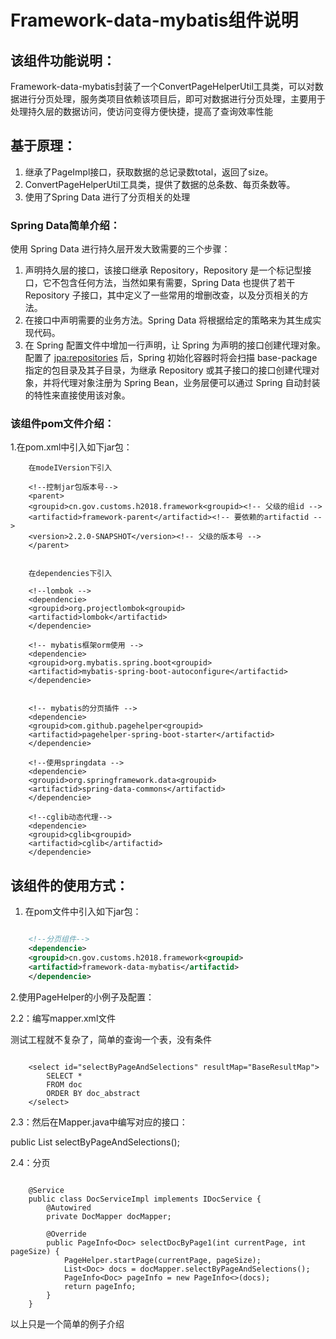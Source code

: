 # Framework-data-mybatis组件说明


## 该组件功能说明：
  Framework-data-mybatis封装了一个ConvertPageHelperUtil工具类，可以对数据进行分页处理，服务类项目依赖该项目后，即可对数据进行分页处理，主要用于处理持久层的数据访问，使访问变得方便快捷，提高了查询效率性能


## 基于原理：
1. 继承了PageImpl接口，获取数据的总记录数total，返回了size。
2. ConvertPageHelperUtil工具类，提供了数据的总条数、每页条数等。
3. 使用了Spring Data 进行了分页相关的处理


### Spring Data简单介绍：

 使用 Spring Data 进行持久层开发大致需要的三个步骤：

1. 声明持久层的接口，该接口继承 Repository，Repository 是一个标记型接口，它不包含任何方法，当然如果有需要，Spring Data 也提供了若干 Repository 子接口，其中定义了一些常用的增删改查，以及分页相关的方法。
2. 在接口中声明需要的业务方法。Spring Data 将根据给定的策略来为其生成实现代码。
3. 在 Spring 配置文件中增加一行声明，让 Spring 为声明的接口创建代理对象。配置了 <jpa:repositories> 后，Spring 初始化容器时将会扫描 base-package 指定的包目录及其子目录，为继承 Repository 或其子接口的接口创建代理对象，并将代理对象注册为 Spring Bean，业务层便可以通过 Spring 自动封装的特性来直接使用该对象。


### 该组件pom文件介绍：
1.在pom.xml中引入如下jar包：
  
```
	在modeIVersion下引入

    <!--控制jar包版本号-->
	<parent>
	<groupid>cn.gov.customs.h2018.framework<groupid><!-- 父级的组id -->
	<artifactid>framework-parent</artifactid><!-- 要依赖的artifactid -->
	<version>2.2.0-SNAPSHOT</version><!-- 父级的版本号 -->
	</parent>
	
	
	在dependencies下引入

	<!--lombok -->
	<dependencie>
	<groupid>org.projectlombok<groupid>
	<artifactid>lombok</artifactid>
	</dependencie>
	
	<!-- mybatis框架orm使用 -->
	<dependencie>
	<groupid>org.mybatis.spring.boot<groupid>
	<artifactid>mybatis-spring-boot-autoconfigure</artifactid>
	</dependencie>
	
	     
	<!-- mybatis的分页插件 -->
	<dependencie>
	<groupid>com.github.pagehelper<groupid>
	<artifactid>pagehelper-spring-boot-starter</artifactid>
	</dependencie>
	
	<!--使用springdata -->
	<dependencie>
	<groupid>org.springframework.data<groupid>
	<artifactid>spring-data-commons</artifactid>
	</dependencie>
	
	<!--cglib动态代理-->
	<dependencie>
	<groupid>cglib<groupid>
	<artifactid>cglib</artifactid>
	</dependencie>

```


## 该组件的使用方式：
1. 在pom文件中引入如下jar包：

```xml

    <!--分页组件-->  
	<dependencie>
	<groupid>cn.gov.customs.h2018.framework<groupid>
	<artifactid>framework-data-mybatis</artifactid>
	</dependencie>   
``` 
2.使用PageHelper的小例子及配置：

2.2：编写mapper.xml文件
 
  测试工程就不复杂了，简单的查询一个表，没有条件
```

	<select id="selectByPageAndSelections" resultMap="BaseResultMap">
	    SELECT *
	    FROM doc
	    ORDER BY doc_abstract
	</select>
```

2.3：然后在Mapper.java中编写对应的接口：
  
   public List<Doc> selectByPageAndSelections();

2.4：分页

```

	@Service
	public class DocServiceImpl implements IDocService {
	    @Autowired
	    private DocMapper docMapper;
	
	    @Override
	    public PageInfo<Doc> selectDocByPage1(int currentPage, int pageSize) {
	        PageHelper.startPage(currentPage, pageSize);
	        List<Doc> docs = docMapper.selectByPageAndSelections();
	        PageInfo<Doc> pageInfo = new PageInfo<>(docs);
	        return pageInfo;
	    }
	}
```
以上只是一个简单的例子介绍

